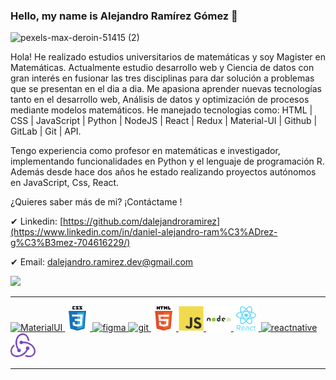 

### Hello, my name is Alejandro Ramírez Gómez 👋


![pexels-max-deroin-51415 (2)](https://user-images.githubusercontent.com/58791994/124398821-a08d8380-dccc-11eb-990f-c45f929547b8.jpg)


Hola! He realizado estudios universitarios de matemáticas y soy Magister en Matemáticas. Actualmente estudio desarrollo web y Ciencia de datos con gran interés en fusionar las tres disciplinas para dar solución a problemas que se presentan en el dia a dia. Me apasiona aprender nuevas tecnologías tanto en el desarrollo web, Análisis de datos y optimización de procesos mediante modelos matemáticos. He manejado tecnologias como: HTML | CSS | JavaScript | Python | NodeJS | React | Redux | Material-UI | Github | GitLab | Git | API.

Tengo experiencia como profesor en matemáticas e investigador, implementando funcionalidades en Python y el lenguaje de programación R. Además desde hace dos años he estado realizando proyectos autónomos en JavaScript, Css, React.

¿Quieres saber más de mi? ¡Contáctame !

✔ Linkedin: [https://github.com/dalejandroramirez](https://www.linkedin.com/in/daniel-alejandro-ram%C3%ADrez-g%C3%B3mez-704616229/) 

✔ Email: dalejandro.ramirez.dev@gmail.com

<!-- 
![Anurag's GitHub stats](https://github-readme-stats.vercel.app/api?username=dalejandroramirez&show_icons=true&theme=radical)
**** -->

<p aling="center">
<img src='https://github-readme-stats.vercel.app/api?username=dalejandroramirez&show_icons=true&theme=radical' />
</p>

********
<p align="left"> <a href="https://mui.com/" target="_blank"> <img src="https://user-images.githubusercontent.com/58791994/181413029-2fa2600b-c7a5-4270-a09a-eac363e18077.png" alt="MaterialUI" width="40" height="40"/> </a> <a href="https://www.w3schools.com/css/" target="_blank"> <img src="https://raw.githubusercontent.com/devicons/devicon/master/icons/css3/css3-original-wordmark.svg" alt="css3" width="40" height="40"/> </a><a href="https://www.figma.com/" target="_blank"> <img src="https://www.vectorlogo.zone/logos/figma/figma-icon.svg" alt="figma" width="40" height="40"/> </a> <a href="https://git-scm.com/" target="_blank"> <img src="https://www.vectorlogo.zone/logos/git-scm/git-scm-icon.svg" alt="git" width="40" height="40"/> </a> <a href="https://www.w3.org/html/" target="_blank"> <img src="https://raw.githubusercontent.com/devicons/devicon/master/icons/html5/html5-original-wordmark.svg" alt="html5" width="40" height="40"/> </a> <a href="https://developer.mozilla.org/en-US/docs/Web/JavaScript" target="_blank"> <img src="https://raw.githubusercontent.com/devicons/devicon/master/icons/javascript/javascript-original.svg" alt="javascript" width="40" height="40"/> </a> <a href="https://nodejs.org" target="_blank"> <img src="https://raw.githubusercontent.com/devicons/devicon/master/icons/nodejs/nodejs-original-wordmark.svg" alt="nodejs" width="40" height="40"/> </a> <a href="https://reactjs.org/" target="_blank"> <img src="https://raw.githubusercontent.com/devicons/devicon/master/icons/react/react-original-wordmark.svg" alt="react" width="40" height="40"/> </a> <a href="https://reactnative.dev/" target="_blank"> <img src="https://reactnative.dev/img/header_logo.svg" alt="reactnative" width="40" height="40"/> </a> <a href="https://redux.js.org" target="_blank"> <img src="https://raw.githubusercontent.com/devicons/devicon/master/icons/redux/redux-original.svg" alt="redux" width="40" height="40"/> </a>


 </p>

<hr/>

